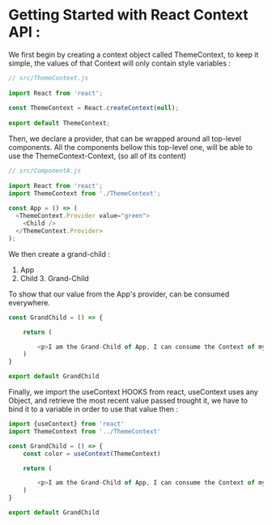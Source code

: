 # Getting Started with React Context API : 

We first begin by creating a context object called ThemeContext, to keep it simple, the values of that Context will only contain style 
variables : 

```javascript
// src/ThemeContext.js
 
import React from 'react';
 
const ThemeContext = React.createContext(null);
 
export default ThemeContext;
```


Then, we declare a provider, that can be wrapped around all top-level components.
All the components bellow this top-level one, will be able to use the ThemeContext-Context, (so all of its content)

```js
// src/ComponentA.js
 
import React from 'react';
import ThemeContext from './ThemeContext';
 
const App = () => (
  <ThemeContext.Provider value="green">
    <Child />
  </ThemeContext.Provider>
);
```

We then create a grand-child : 

1. App
  2. Child
     3. Grand-Child

To show that our value from the App's provider, can be consumed everywhere. 

```js
const GrandChild = () => {

    return (

        <p>I am the Grand-Child of App, I can consume the Context of my Parent, by changing my text color.</p>
    )
}

export default GrandChild
```

Finally, we import the useContext HOOKS from react, useContext uses any Object, and retrieve the most recent value passed trought it, 
we have to bind it to a variable in order to use that value then : 

```js
import {useContext} from 'react'
import ThemeContext from '../ThemeContext'

const GrandChild = () => {
    const color = useContext(ThemeContext)

    return (

        <p>I am the Grand-Child of App, I can consume the Context of my Parent, by <span style={{color}}>changing my text color.</span></p>
    )
}

export default GrandChild
```



